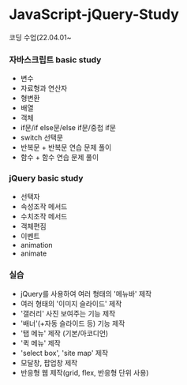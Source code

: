 # JavaScript-jQuery-Study
코딩 수업(22.04.01~

### 자바스크립트 basic study
* 변수
* 자료형과 연산자
* 형변환
* 배열
* 객체
* if문/if else문/else if문/중첩 if문
* switch 선택문
* 반복문 + 반복문 연습 문제 풀이
* 함수 + 함수 연습 문제 풀이

### jQuery basic study
* 선택자
* 속성조작 메서드
* 수치조작 메서드
* 객체편짐 
* 이벤트
* animation
* animate

### 실습
* jQuery를 사용하여 여러 형태의 '메뉴바' 제작
* 여러 형태의 '이미지 슬라이드' 제작
* '갤러리' 사진 보여주는 기능 제작
* '배너'(+자동 슬라이드 등) 기능 제작
* '탭 메뉴' 제작 (기본/아코디언)
* '퀵 메뉴' 제작
* 'select box', 'site map' 제작
*  모달창, 팝업창 제작
*  반응형 웹 제작(grid, flex, 반응형 단위 사용)
